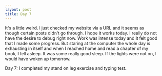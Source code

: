 ```yaml
---
layout: post
title: Day 7
---
```


It's a little weird. I just checked my website via a URL and it seems as though certain posts didn't go through. I hope it works today. I really do not have the desire to debug right now. Work was intense today and it felt good that I made some progress. But staring at the computer the whole day is exhausting in itself and when I reached home and read a chapter of my book, I fell asleep. It was some really good sleep. If the lights were not on, I would have woken up tomorrow. 

Day 7: I completed my stand on leg exercise and typing test. 
